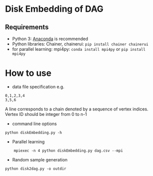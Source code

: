Disk Embedding of DAG
=============

## Requirements
- Python 3: [Anaconda](https://www.anaconda.com/download/) is recommended
- Python libraries: Chainer, chainerui:  `pip install chainer chainerui`
- for parallel learning: mpi4py: `conda install mpi4py` or `pip install mpi4py` 

# How to use
- data file specification
e.g.
```
0,1,2,3,4
3,5,6
```
A line corresponds to a chain denoted by a sequence of vertex indices.
Vertex ID should be integer from 0 to n-1

- command line options
```
python diskEmbedding.py -h
```

- Parallel learning
```
    mpiexec -n 4 python diskEmbedding.py dag.csv --mpi
```

- Random sample generation
```
python disk2dag.py -o outdir
```
